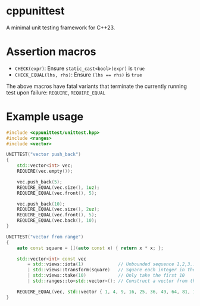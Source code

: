 # cppunittest
A minimal unit testing framework for C++23.

# Assertion macros

- `CHECK(expr)`: Ensure `static_cast<bool>(expr)` is `true`
- `CHECK_EQUAL(lhs, rhs)`: Ensure `(lhs == rhs)` is `true`

The above macros have fatal variants that terminate the currently running test upon failure: `REQUIRE`, `REQUIRE_EQUAL`

# Example usage

```cpp
#include <cppunittest/unittest.hpp>
#include <ranges>
#include <vector>

UNITTEST("vector push_back")
{
    std::vector<int> vec;
    REQUIRE(vec.empty());

    vec.push_back(5);
    REQUIRE_EQUAL(vec.size(), 1uz);
    REQUIRE_EQUAL(vec.front(), 5);

    vec.push_back(10);
    REQUIRE_EQUAL(vec.size(), 2uz);
    REQUIRE_EQUAL(vec.front(), 5);
    REQUIRE_EQUAL(vec.back(), 10);
}

UNITTEST("vector from range")
{
    auto const square = [](auto const x) { return x * x; };

    std::vector<int> const vec
        = std::views::iota(1)             // Unbounded sequence 1,2,3...
        | std::views::transform(square)   // Square each integer in the sequence
        | std::views::take(10)            // Only take the first 10
        | std::ranges::to<std::vector>(); // Construct a vector from the range

    REQUIRE_EQUAL(vec, std::vector { 1, 4, 9, 16, 25, 36, 49, 64, 81, 100 });
}
```
